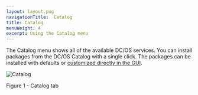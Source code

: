 ```yaml
---
layout: layout.pug
navigationTitle:  Catalog
title: Catalog
menuWeight: 4
excerpt: Using the Catalog menu
---
```


The Catalog menu shows all of the available DC/OS services. You can install packages from the DC/OS Catalog with a single click. The packages can be installed with defaults or [customized directly in the GUI](/dcos/1.12/deploying-services/config-universe-service/#gui
).

![Catalog](/dcos/1.12/img/GUI-Catalog-Main_View-1_12.png)

Figure 1 - Catalog tab
